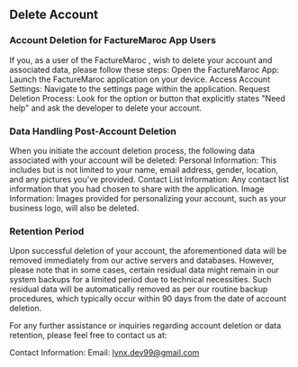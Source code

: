 Delete Account
----------------

### Account Deletion for FactureMaroc App Users 
If you, as a user of the FactureMaroc , wish to delete your account and associated data, please follow these steps:
Open the FactureMaroc App: Launch the FactureMaroc application on your device.
Access Account Settings: Navigate to the settings  page within the application.
Request Deletion Process: Look for the option or button that explicitly states "Need help" and ask the developer to delete your account.

### Data Handling Post-Account Deletion
When you initiate the account deletion process, the following data associated with your account will be deleted:
Personal Information: This includes but is not limited to your name, email address, gender, location, and any pictures you've provided.
Contact List Information: Any contact list information that you had chosen to share with the application.
Image Information: Images provided for personalizing your account, such as your business logo, will also be deleted.

### Retention Period
Upon successful deletion of your account, the aforementioned data will be removed immediately from our active servers and databases. However, please note that in some cases, certain residual data might remain in our system backups for a limited period due to technical necessities. Such residual data will be automatically removed as per our routine backup procedures, which typically occur within 90 days from the date of account deletion.
 

For any further assistance or inquiries regarding account deletion or data retention, please feel free to contact us at:

Contact Information:
Email: lynx.dev99@gmail.com
